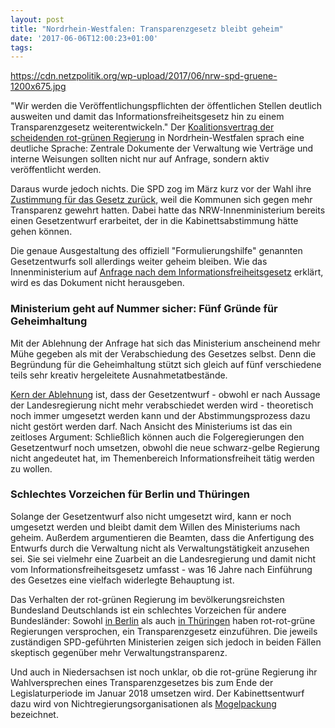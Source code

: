 ```yaml
---
layout: post
title: "Nordrhein-Westfalen: Transparenzgesetz bleibt geheim"
date: '2017-06-06T12:00:23+01:00'
tags: 
---
```

https://cdn.netzpolitik.org/wp-upload/2017/06/nrw-spd-gruene-1200x675.jpg

"Wir werden die Veröffentlichungspflichten der öffentlichen Stellen deutlich ausweiten und damit das Informationsfreiheitsgesetz hin zu einem Transparenzgesetz weiterentwickeln." Der <a href="https://netzpolitik.org/wp-upload/Koalitionsvertrag_2012-2017.pdf">Koalitionsvertrag der scheidenden rot-grünen Regierung</a> in Nordrhein-Westfalen sprach eine deutliche Sprache: Zentrale Dokumente der Verwaltung wie Verträge und interne Weisungen sollten nicht nur auf Anfrage, sondern aktiv veröffentlicht werden.

Daraus wurde jedoch nichts. Die SPD zog im März kurz vor der Wahl ihre <a href="http://www1.wdr.de/nachrichten/landespolitik/transparenzgesetz-102.html">Zustimmung für das Gesetz zurück</a>, weil die Kommunen sich gegen mehr Transparenz gewehrt hatten. Dabei hatte das NRW-Innenministerium bereits einen Gesetzentwurf erarbeitet, der in die Kabinettsabstimmung hätte gehen können. 

Die genaue Ausgestaltung des offiziell "Formulierungshilfe" genannten Gesetzentwurfs soll allerdings weiter geheim bleiben. Wie das Innenministerium auf <a href="https://fragdenstaat.de/anfrage/formulierungshilfen-zum-transparenzgesetz/#nachricht-65192">Anfrage nach dem Informationsfreiheitsgesetz</a> erklärt, wird es das Dokument nicht herausgeben. 

<h3>Ministerium geht auf Nummer sicher: Fünf Gründe für Geheimhaltung</h3>

Mit der Ablehnung der Anfrage hat sich das Ministerium anscheinend mehr Mühe gegeben als mit der Verabschiedung des Gesetzes selbst. Denn die Begründung für die Geheimhaltung stützt sich gleich auf fünf verschiedene teils sehr kreativ hergeleitete Ausnahmetatbestände.

<a href="https://fragdenstaat.de/anfrage/formulierungshilfen-zum-transparenzgesetz/#nachricht-65192">Kern der Ablehnung</a> ist, dass der Gesetzentwurf - obwohl er nach Aussage der Landesregierung nicht mehr verabschiedet werden wird - theoretisch noch immer umgesetzt werden kann und der Abstimmungsprozess dazu nicht gestört werden darf. Nach Ansicht des Ministeriums ist das ein zeitloses Argument: Schließlich können auch die Folgeregierungen den Gesetzentwurf noch umsetzen, obwohl die neue schwarz-gelbe Regierung nicht angedeutet hat, im Themenbereich Informationsfreiheit tätig werden zu wollen.

<h3>Schlechtes Vorzeichen für Berlin und Thüringen</h3>

Solange der Gesetzentwurf also nicht umgesetzt wird, kann er noch umgesetzt werden und bleibt damit dem Willen des Ministeriums nach geheim. Außerdem argumentieren die Beamten, dass die Anfertigung des Entwurfs durch die Verwaltung nicht als Verwaltungstätigkeit anzusehen sei. Sie sei vielmehr eine Zuarbeit an die Landesregierung und damit nicht vom Informationsfreiheitsgesetz umfasst - was 16 Jahre nach Einführung des Gesetzes eine vielfach widerlegte Behauptung ist.

Das Verhalten der rot-grünen Regierung im bevölkerungsreichsten Bundesland Deutschlands ist ein schlechtes Vorzeichen für andere Bundesländer: Sowohl <a href="https://netzpolitik.org/2016/es-geht-auch-anders-berliner-koalition-setzt-auf-netzpolitik-und-grundrechte/">in Berlin</a> als auch <a href="https://netzpolitik.org/2016/transparenz-vorreiter-thueringer-datenschutzbeauftragter-stellt-entwurf-fuer-transparenzgesetz-vor/">in Thüringen</a> haben rot-rot-grüne Regierungen versprochen, ein Transparenzgesetz einzuführen. Die jeweils zuständigen SPD-geführten Ministerien zeigen sich jedoch in beiden Fällen skeptisch gegenüber mehr Verwaltungstransparenz.

Und auch in Niedersachsen ist noch unklar, ob die rot-grüne Regierung ihr Wahlversprechen eines Transparenzgesetzes bis zum Ende der Legislaturperiode im Januar 2018 umsetzen wird. Der Kabinettsentwurf dazu wird von Nichtregierungsorganisationen als <a href="https://netzwerkrecherche.org/blog/transparenzgesetz-niedersachsen-entwurf-der-landesregierung-ist-eine-mogelpackung/">Mogelpackung</a> bezeichnet.

